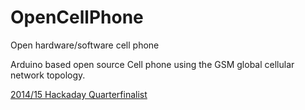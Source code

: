 # OpenCellPhone
Open hardware/software cell phone

Arduino based open source Cell phone using the GSM global cellular network topology.

[2014/15 Hackaday Quarterfinalist](https://hackaday.io/project/2478-open-source-cell-phone)
